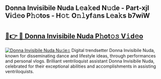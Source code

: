 ## Donna Invisibile Nuda L𝚎a𝚔ed N𝚞𝚍e - Part-xjI Vi𝚍𝚎o P𝚑𝚘tos - H𝚘𝚝 O𝚗𝚕yf𝚊ns L𝚎a𝚔s b7wiW

# <h2><a href="http://kf6hvl.oniu.top/?m=Donna+Invisibile+Nuda">🔗👉 🔴 Donna Invisibile Nuda P𝚑ot𝚘𝚜 V𝚒d𝚎o</a></h2>

[![Donna Invisibile Nuda Nu𝚍e𝚜](https://i.imgur.com/0qMVB7G.gif)](http://kf6hvl.oniu.top/?m=Donna+Invisibile+Nuda)
Digital trendsetter Donna Invisibile Nuda, known for disseminating dance and lifestyle ideas, through performances and personal vlogs. Brilliant ventriloquist assistant Donna Invisibile Nuda, celebrated for their exceptional abilities and accomplishments in assisting ventriloquists.  
